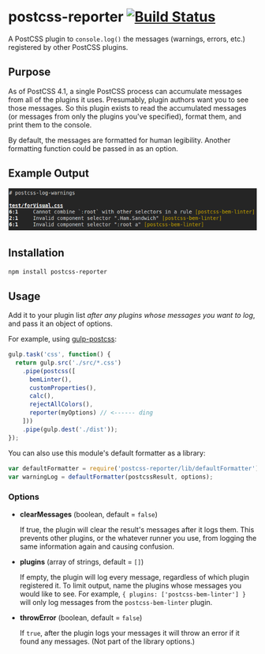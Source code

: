 # postcss-reporter [![Build Status](https://travis-ci.org/postcss/postcss-reporter.svg?branch=master)](https://travis-ci.org/postcss/postcss-reporter)

A PostCSS plugin to `console.log()` the messages (warnings, errors, etc.) registered by other PostCSS plugins.

## Purpose

As of PostCSS 4.1, a single PostCSS process can accumulate messages from all of the plugins it uses.
Presumably, plugin authors want you to see those messages.
So this plugin exists to read the accumulated messages (or messages from only the plugins you've specified), format them, and print them to the console.

By default, the messages are formatted for human legibility. Another formatting function could be passed in as an option.

## Example Output

![Example](example.png?raw=true)

## Installation

```
npm install postcss-reporter
```

## Usage

Add it to your plugin list *after any plugins whose messages you want to log*, and pass it an object of options.

For example, using [gulp-postcss](https://github.com/w0rm/gulp-postcss):

```js
gulp.task('css', function() {
  return gulp.src('./src/*.css')
    .pipe(postcss([
      bemLinter(),
      customProperties(),
      calc(),
      rejectAllColors(),
      reporter(myOptions) // <------ ding
    ]))
    .pipe(gulp.dest('./dist'));
});
```

You can also use this module's default formatter as a library:

```js
var defaultFormatter = require('postcss-reporter/lib/defaultFormatter');
var warningLog = defaultFormatter(postcssResult, options);
```

### Options

- **clearMessages** (boolean, default = `false`)

  If true, the plugin will clear the result's messages after it logs them. This prevents other plugins, or the whatever runner you use, from logging the same information again and causing confusion.

- **plugins** (array of strings, default = `[]`)

  If empty, the plugin will log every message, regardless of which plugin registered it.
  To limit output, name the plugins whose messages you would like to see.
  For example, `{ plugins: ['postcss-bem-linter'] }` will only log messages from the `postcss-bem-linter` plugin.

- **throwError** (boolean, default = `false`)

  If `true`, after the plugin logs your messages it will throw an error if it found any messages.
  (Not part of the library options.)
